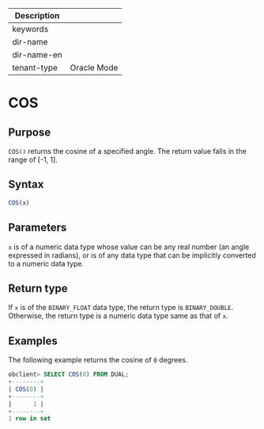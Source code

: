 | Description   |                 |
|---------------|-----------------|
| keywords      |                 |
| dir-name      |                 |
| dir-name-en   |                 |
| tenant-type   | Oracle Mode     |

# COS

## Purpose

`COS()` returns the cosine of a specified angle. The return value falls in the range of \[-1, 1\].

## Syntax

```sql
COS(x)
```

## Parameters

`x` is of a numeric data type whose value can be any real number (an angle expressed in radians), or is of any data type that can be implicitly converted to a numeric data type.

## Return type

If `x` is of the `BINARY_FLOAT` data type, the return type is `BINARY_DOUBLE`. Otherwise, the return type is a numeric data type same as that of `x`.

## Examples

The following example returns the cosine of `0` degrees.

```sql
obclient> SELECT COS(0) FROM DUAL;
+--------+
| COS(0) |
+--------+
|      1 |
+--------+
1 row in set
```
